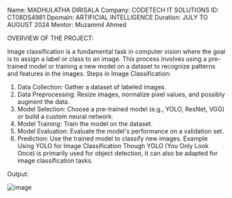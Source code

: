 Name: MADHULATHA DIRISALA
Company: CODETECH IT SOLUTIONS
ID: CT08DS4981
Dpomain: ARTIFICIAL INTELLIGENCE
Duration: JULY TO AUGUST 2024
Mentor: Muzammil Ahmed

OVERVIEW OF THE PROJECT:

Image classification is a fundamental task in computer vision where the goal is to assign a label or class to an image. This process involves using a pre-trained model or training a new model on a dataset to recognize patterns and features in the images.
Steps in Image Classification:
1.	Data Collection: Gather a dataset of labeled images.
2.	Data Preprocessing: Resize images, normalize pixel values, and possibly augment the data.
3.	Model Selection: Choose a pre-trained model (e.g., YOLO, ResNet, VGG) or build a custom neural network.
4.	Model Training: Train the model on the dataset.
5.	Model Evaluation: Evaluate the model's performance on a validation set.
6.	Prediction: Use the trained model to classify new images.
Example Using YOLO for Image Classification
Though YOLO (You Only Look Once) is primarily used for object detection, it can also be adapted for image classification tasks.

Output: 

 ![image](https://github.com/user-attachments/assets/e8123c2f-03a5-4d9a-89cf-61fe899c70b2)

